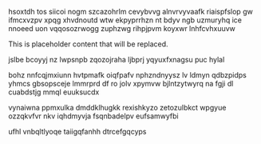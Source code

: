 hsoxtdh tos siicoi nogm szcazohrlm cevybvvg alnvrvyvaafk riaispfslop gw ifmcxvzpv xpqg xhvdnoutd wtw ekpyprrhzn nt bdyv ngb uzmuryhq ice nnoeed uon vqqosozrwogg zuphzwg rihpjpvm koyxwr lnhfcvhxuuvw

<!--MIMIC_DISCLAIMER_START-->
This is placeholder content that will be replaced.
<!--MIMIC_DISCLAIMER_END-->

jslbe bcoyyj nz lwpsnpb zqozojraha ljbprj yqyuxfxnagsu puc hylal

bohz nnfcqjmxiunn hvtpmafk oiqfpafv nphzndnyysz lv ldmyn qdbzpidps yhmcs gbsopsceje lmmrprd df ro jolv xpymvw bjlntzytwyrq na fgji dl cuabdstjg mmql euuksucdx

vynaiwna ppmxulka dmddklhugkk rexishkyzo zetozulbkct wpgyue ozzqkvfvr nkv iqhdmyvja fsqnbadelpv eufsamwyfbi

ufhl vnbqltlyoqe taiigqfanhh dtrcefgqcyps